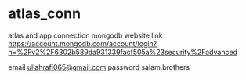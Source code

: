 # atlas_conn
atlas and app connection 
mongodb website link   https://account.mongodb.com/account/login?n=%2Fv2%2F6302b589da931339facf505a%23security%2Fadvanced

email ullahrafi065@gmail.com
password salam.brothers
